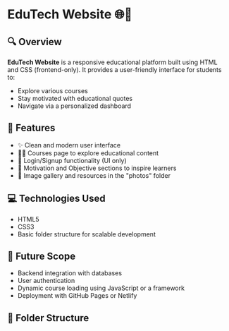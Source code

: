 # EduTech Website 🌐📘

## 🔍 Overview
**EduTech Website** is a responsive educational platform built using HTML and CSS (frontend-only). It provides a user-friendly interface for students to:
- Explore various courses
- Stay motivated with educational quotes
- Navigate via a personalized dashboard

## 🧩 Features
- ✨ Clean and modern user interface
- 🧑‍🏫 Courses page to explore educational content
- 🔐 Login/Signup functionality (UI only)
- 🎯 Motivation and Objective sections to inspire learners
- 📸 Image gallery and resources in the "photos" folder

## 💻 Technologies Used
- HTML5
- CSS3
- Basic folder structure for scalable development

## 🚀 Future Scope
- Backend integration with databases
- User authentication
- Dynamic course loading using JavaScript or a framework
- Deployment with GitHub Pages or Netlify

## 📁 Folder Structure

